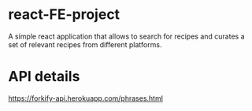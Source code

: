 # react-FE-project
A simple react application that allows to search for recipes and curates a set of relevant recipes from different platforms.

# API details
https://forkify-api.herokuapp.com/phrases.html
